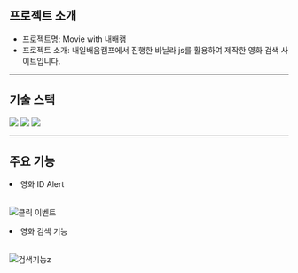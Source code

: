 <h2>프로젝트 소개</h2>
<ul>
  <li>프로젝트명: Movie with 내배캠</li>
  <li>프로젝트 소개: 내일배움캠프에서 진행한 바닐라 js를 활용하여 제작한 영화 검색 사이트입니다.</li>
</ul>
<hr>
<h2>기술 스택</h2>
<div style="margin: ; text-align: left;" "text-align: left;"> 
          <img src="https://img.shields.io/badge/CSS3-1572B6?style=for-the-badge&logo=CSS3&logoColor=white">
          <img src="https://img.shields.io/badge/HTML5-E34F26?style=for-the-badge&logo=HTML5&logoColor=white">
          <img src="https://img.shields.io/badge/Javascript-F7DF1E?style=for-the-badge&logo=Javascript&logoColor=white">
          </div>
    </div>
<hr>
<h2>주요 기능</h2>
<div>
  <li>영화 ID Alert</li>
  <br/>
  
  ![클릭 이벤트](https://github.com/hb9901/MovieAPP-JavaScript/assets/50387658/1dfbab36-9808-41e6-b9d6-bbfc34b712b1)

  <li>영화 검색 기능</li>
  <br/>

![검색기능](https://github.com/hb9901/MovieAPP-JavaScript/assets/50387658/adeaa857-f6b0-480b-8382-d4e24ee3ddae)z

</div>
